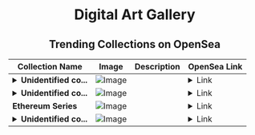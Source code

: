 <div align="center">

# Digital Art Gallery

## Trending Collections on OpenSea

| Collection Name                       | Image                                                                                     | Description                       | OpenSea Link                                                                                          |
|---------------------------------------|-------------------------------------------------------------------------------------------|-----------------------------------|--------------------------------------------------------------------------------------------------------|
| **<details><summary>Unidentified co...</summary>Unidentified contract 50ca3238-4978-4670-9439-e6222e35bfb4</details>** | ![Image](https://i.seadn.io/s/raw/files/a837708742ad8afcb35eb60ba787976d.jpg?w=500&auto=format?w=200&auto=format) |  | <details><summary>Link</summary>[Unidentified contract 50ca3238-4978-4670-9439-e6222e35bfb4](https://opensea.io/collection/unidentified-contract-50ca3238-4978-4670-9439-e622)</details> |
| **<details><summary>Unidentified co...</summary>Unidentified contract 53d00a38-f04e-4ff7-b12d-68114fb3fa06</details>** | ![Image](https://i.seadn.io/s/raw/files/a837708742ad8afcb35eb60ba787976d.jpg?w=500&auto=format?w=200&auto=format) |  | <details><summary>Link</summary>[Unidentified contract 53d00a38-f04e-4ff7-b12d-68114fb3fa06](https://opensea.io/collection/unidentified-contract-53d00a38-f04e-4ff7-b12d-6811)</details> |
| **Ethereum Series** | ![Image](https://i.seadn.io/s/raw/files/900fae9772cbc05b7c399d3d78f009cc.jpg?w=500&auto=format?w=200&auto=format) |  | <details><summary>Link</summary>[Ethereum Series](https://opensea.io/collection/ethereum-series-7)</details> |
| **<details><summary>Unidentified co...</summary>Unidentified contract cb6e0f58-c2c4-472a-9fc2-6e75358c2301</details>** | ![Image](https://i.seadn.io/s/raw/files/a837708742ad8afcb35eb60ba787976d.jpg?w=500&auto=format?w=200&auto=format) |  | <details><summary>Link</summary>[Unidentified contract cb6e0f58-c2c4-472a-9fc2-6e75358c2301](https://opensea.io/collection/unidentified-contract-cb6e0f58-c2c4-472a-9fc2-6e75)</details> |

</div>